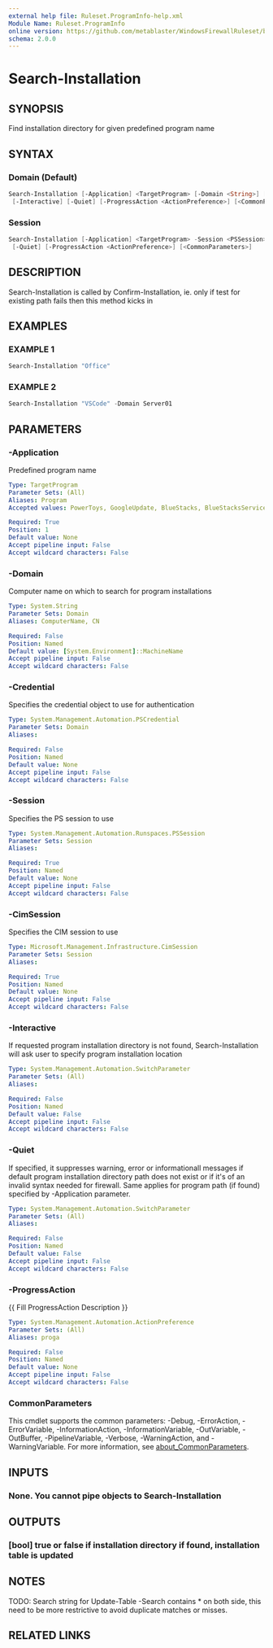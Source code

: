 ```yaml
---
external help file: Ruleset.ProgramInfo-help.xml
Module Name: Ruleset.ProgramInfo
online version: https://github.com/metablaster/WindowsFirewallRuleset/blob/master/Modules/Ruleset.ProgramInfo/Help/en-US/Search-Installation.md
schema: 2.0.0
---
```


# Search-Installation

## SYNOPSIS

Find installation directory for given predefined program name

## SYNTAX

### Domain (Default)

```powershell
Search-Installation [-Application] <TargetProgram> [-Domain <String>] [-Credential <PSCredential>]
 [-Interactive] [-Quiet] [-ProgressAction <ActionPreference>] [<CommonParameters>]
```

### Session

```powershell
Search-Installation [-Application] <TargetProgram> -Session <PSSession> -CimSession <CimSession> [-Interactive]
 [-Quiet] [-ProgressAction <ActionPreference>] [<CommonParameters>]
```

## DESCRIPTION

Search-Installation is called by Confirm-Installation, ie.
only if test for existing path
fails then this method kicks in

## EXAMPLES

### EXAMPLE 1

```powershell
Search-Installation "Office"
```

### EXAMPLE 2

```powershell
Search-Installation "VSCode" -Domain Server01
```

## PARAMETERS

### -Application

Predefined program name

```yaml
Type: TargetProgram
Parameter Sets: (All)
Aliases: Program
Accepted values: PowerToys, GoogleUpdate, BlueStacks, BlueStacksServices, GooglePlay, calibre, ytdlp, Motrix, LGHUB, nmap, Brave, Psiphon, MSI, EdgeWebView, SteamCMD, Audacity, dotnet, CMake, SqlPath, SqlServer, SqlManagementStudio, WindowsDefender, NuGet, NETFramework, vcpkg, SysInternals, WindowsKits, WebPlatform, OpenSpace, XTU, Chocolatey, ArenaChess, GoogleDrive, RivaTuner, Incredibuild, ColorMania, MetaTrader, RealWorld, AzureDataStudio, qBittorrent, OpenTTD, EveOnline, DemiseOfNations, CounterStrikeGO, PinballArcade, JavaUpdate, JavaRuntime, AdobeARM, AdobeReader, AdobeAcrobat, LoLGame, FileZilla, PathOfExile, HWMonitor, CPUZ, MSIAfterburner, GPG, OBSStudio, PasswordSafe, Greenshot, DnsCrypt, OpenSSH, PowerShellCore64, PowerShell64, PowerShell86, OneDrive, HelpViewer, VSCode, MicrosoftOffice, TeamViewer, EdgeChromium, Chrome, Firefox, Yandex, Tor, uTorrent, Thuderbird, Steam, Nvidia64, Nvidia86, GeForceExperience, WarThunder, PokerStars, VisualStudio, VisualStudioInstaller, MSYS2, Git, GitHubDesktop, EpicGames, UnrealEngine, BingWallpaper

Required: True
Position: 1
Default value: None
Accept pipeline input: False
Accept wildcard characters: False
```

### -Domain

Computer name on which to search for program installations

```yaml
Type: System.String
Parameter Sets: Domain
Aliases: ComputerName, CN

Required: False
Position: Named
Default value: [System.Environment]::MachineName
Accept pipeline input: False
Accept wildcard characters: False
```

### -Credential

Specifies the credential object to use for authentication

```yaml
Type: System.Management.Automation.PSCredential
Parameter Sets: Domain
Aliases:

Required: False
Position: Named
Default value: None
Accept pipeline input: False
Accept wildcard characters: False
```

### -Session

Specifies the PS session to use

```yaml
Type: System.Management.Automation.Runspaces.PSSession
Parameter Sets: Session
Aliases:

Required: True
Position: Named
Default value: None
Accept pipeline input: False
Accept wildcard characters: False
```

### -CimSession

Specifies the CIM session to use

```yaml
Type: Microsoft.Management.Infrastructure.CimSession
Parameter Sets: Session
Aliases:

Required: True
Position: Named
Default value: None
Accept pipeline input: False
Accept wildcard characters: False
```

### -Interactive

If requested program installation directory is not found, Search-Installation will ask
user to specify program installation location

```yaml
Type: System.Management.Automation.SwitchParameter
Parameter Sets: (All)
Aliases:

Required: False
Position: Named
Default value: False
Accept pipeline input: False
Accept wildcard characters: False
```

### -Quiet

If specified, it suppresses warning, error or informationall messages if default program
installation directory path does not exist or if it's of an invalid syntax needed for firewall.
Same applies for program path (if found) specified by -Application parameter.

```yaml
Type: System.Management.Automation.SwitchParameter
Parameter Sets: (All)
Aliases:

Required: False
Position: Named
Default value: False
Accept pipeline input: False
Accept wildcard characters: False
```

### -ProgressAction

{{ Fill ProgressAction Description }}

```yaml
Type: System.Management.Automation.ActionPreference
Parameter Sets: (All)
Aliases: proga

Required: False
Position: Named
Default value: None
Accept pipeline input: False
Accept wildcard characters: False
```

### CommonParameters

This cmdlet supports the common parameters: -Debug, -ErrorAction, -ErrorVariable, -InformationAction, -InformationVariable, -OutVariable, -OutBuffer, -PipelineVariable, -Verbose, -WarningAction, and -WarningVariable. For more information, see [about_CommonParameters](http://go.microsoft.com/fwlink/?LinkID=113216).

## INPUTS

### None. You cannot pipe objects to Search-Installation

## OUTPUTS

### [bool] true or false if installation directory if found, installation table is updated

## NOTES

TODO: Search string for Update-Table -Search contains * on both side, this need to be more
restrictive to avoid duplicate matches or misses.

## RELATED LINKS
